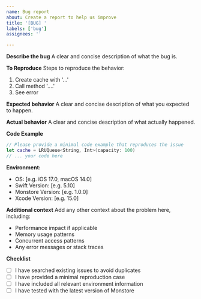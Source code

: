 ```yaml
---
name: Bug report
about: Create a report to help us improve
title: '[BUG] '
labels: ['bug']
assignees: ''

---
```


**Describe the bug**
A clear and concise description of what the bug is.

**To Reproduce**
Steps to reproduce the behavior:
1. Create cache with '...'
2. Call method '....'
3. See error

**Expected behavior**
A clear and concise description of what you expected to happen.

**Actual behavior**
A clear and concise description of what actually happened.

**Code Example**
```swift
// Please provide a minimal code example that reproduces the issue
let cache = LRUQueue<String, Int>(capacity: 100)
// ... your code here
```

**Environment:**
 - OS: [e.g. iOS 17.0, macOS 14.0]
 - Swift Version: [e.g. 5.10]
 - Monstore Version: [e.g. 1.0.0]
 - Xcode Version: [e.g. 15.0]

**Additional context**
Add any other context about the problem here, including:
- Performance impact if applicable
- Memory usage patterns
- Concurrent access patterns
- Any error messages or stack traces

**Checklist**
- [ ] I have searched existing issues to avoid duplicates
- [ ] I have provided a minimal reproduction case
- [ ] I have included all relevant environment information
- [ ] I have tested with the latest version of Monstore 